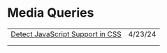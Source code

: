 # Media Queries

|                                                                                             |         |
| ------------------------------------------------------------------------------------------- | ------- |
| [Detect JavaScript Support in CSS](https://ryanmulligan.dev/blog/detect-js-support-in-css/) | 4/23/24 |
|                                                                                             |         |
|                                                                                             |         |
